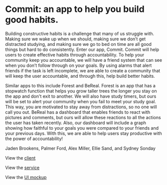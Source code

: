 # Commit: an app to help you build good habits.

Building constructive habits is a challenge that many of us struggle with. Making sure we wake up when we should, making sure we don’t get distracted studying, 
and making sure we go to bed on time are all good things but hard to do consistently. Enter our app, Commit. Commit will help users to create effective habits through accountability. 
To help your community keep you accountable, we will have a friend system that can see when you don’t follow through on your goals. 
By using alarms that alert friends if the task is left incomplete, we are able to create a community that will keep the user accountable, and through this, help build better habits.

Similar apps to this include Forest and BeReal. Forest is an app that has a stopwatch function that helps you grow taller trees the longer you stay on the app and don't exit to another. 
We will also have study timers, but ours will be set to alert your community when you fail to meet your study goal. 
This way, you are motivated to stay away from distractions, so no one will call you out. BeReal has a dashboard that enables friends to react with pictures and comments, 
but ours will allow these reactions to all the actions the user has taken recently. Also, our dashboard will include a graph showing how faithful to your goals
you were compared to your friends and your previous days. With this, we are able to help users stay productive with the power of accountability!

Jaden Brookens, Palmer Ford, Alex Miller, Ellie Sand, and Sydney Sonday

View the [client](https://github.com/calvin-cs262-takeitEasy/Client)

View the [service](https://github.com/calvin-cs262-takeitEasy/Service)

View the [UI mockup](https://www.figma.com/file/g9hejG4taPk42DKdKYNv4l/Commit-App-UI-draft?type=design&node-id=0-1&mode=design&t=SLXV2oW4tdpySbBY-0)
